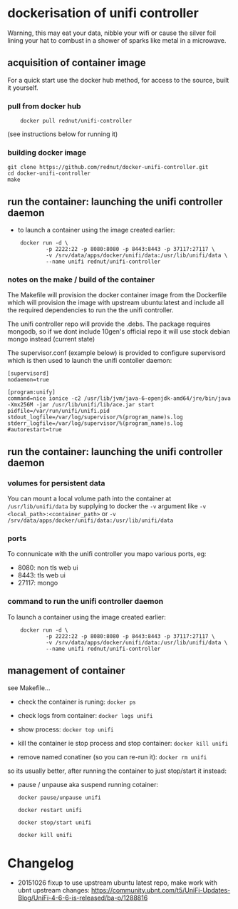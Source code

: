 # dockerisation of unifi controller

Warning, this may eat your data, nibble your wifi or cause the silver foil lining your hat to combust in a shower of sparks like metal in a microwave.



## acquisition of container image

For a quick start use the docker hub method, for access to the source, built it yourself.



### pull from docker hub


```	
	docker pull rednut/unifi-controller
```

(see instructions below for running it)




### building docker image

```
git clone https://github.com/rednut/docker-unifi-controller.git 
cd docker-unifi-controller
make
```


## run the container: launching the unifi controller daemon

- to launch a container using the image created earlier:

```
    docker run -d \
            -p 2222:22 -p 8080:8080 -p 8443:8443 -p 37117:27117 \
            -v /srv/data/apps/docker/unifi/data:/usr/lib/unifi/data \
            --name unifi rednut/unifi-controller
```


### notes on the make / build of the container

The Makefile will provision the docker container image from the Dockerfile which will provision the image with upstream ubuntu:latest and include all the required dependencies to 
run the the unifi controller.

The unifi controller repo will provide the .debs. The package requires mongodb, so if we dont
include 10gen's official repo it will use stock debian mongo instead (current state)

The supervisor.conf (example below) is provided to configure supervisord which is then used to launch the unifi contoller daemon:


```
[supervisord]
nodaemon=true

[program:unify]
command=nice ionice -c2 /usr/lib/jvm/java-6-openjdk-amd64/jre/bin/java -Xmx256M -jar /usr/lib/unifi/lib/ace.jar start
pidfile=/var/run/unifi/unifi.pid
stdout_logfile=/var/log/supervisor/%(program_name)s.log
stderr_logfile=/var/log/supervisor/%(program_name)s.log
#autorestart=true

```


## run the container: launching the unifi controller daemon

### volumes for persistent data

You can mount a local volume path into the container at `/usr/lib/unifi/data` by supplying to docker the `-v` argument like `-v <local_path>:<container_path>` or `-v /srv/data/apps/docker/unifi/data:/usr/lib/unifi/data`

### ports

To connunicate with the unifi controller you mapo various ports, eg:

- 8080: non tls web ui
- 8443: tls web ui
- 27117: mongo 

### command to run the unifi controller daemon

To launch a container using the image created earlier:

``` 
	docker run -d \
			-p 2222:22 -p 8080:8080 -p 8443:8443 -p 37117:27117 \
			-v /srv/data/apps/docker/unifi/data:/usr/lib/unifi/data \
			--name unifi rednut/unifi-controller
```


## management of container 

see Makefile...

- check the container is runing:
	`docker ps`

- check logs from container:
	`docker logs unifi`

- show process:
	`docker top unifi`

- kill the container ie stop process and stop container:
	`docker kill unifi`

- remove named conatiner (so you can re-run it):
	`docker rm unifi`

so its usually better, after running the container to just stop/start it instead:

- pause / unpause aka suspend running cotainer:

	`docker pause/unpause unifi`



	`docker restart unifi`


	`docker stop/start unifi`

	`docker kill unifi`

# Changelog

- 20151026 fixup to use upstream ubuntu latest repo, make work with ubnt upstream changes: https://community.ubnt.com/t5/UniFi-Updates-Blog/UniFi-4-6-6-is-released/ba-p/1288816




